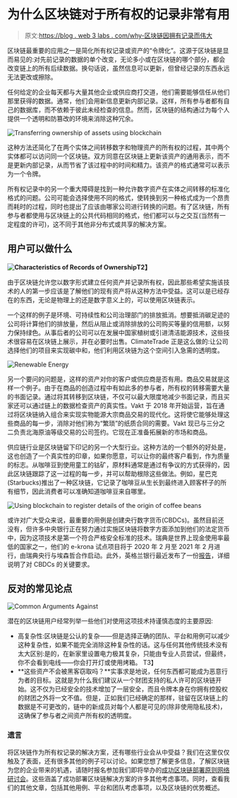 # 为什么区块链对于所有权的记录非常有用

> 原文:[https://blog . web 3 labs . com/why-区块链因拥有记录而伟大](https://blog.web3labs.com/why-blockchain-is-great-for-records-of-ownership)

区块链最重要的应用之一是简化所有权记录或资产的“令牌化”。这源于区块链是显而易见的:对先前记录的数据的单个改变，无论多小或在区块链的哪个部分，都会改变链上的所有后续数据。换句话说，虽然信息可以更新，但曾经记录的东西永远无法更改或擦除。

任何给定的企业每天都与大量其他企业或供应商打交道，他们需要能够信任从他们那里获得的数据。通常，他们会用新信息更新内部记录。这样，所有参与者都有自己的数据库，而不依赖于彼此未经检查的信息。然而，区块链的结构通过为每个人提供一个透明和防篡改的环境来消除这种冗余。

![Transferring ownership of assets using blockchain](../Images/100642e2133c05841b69991116208426.png)

这种方法还简化了在两个实体之间转移数字和物理资产的所有权的过程，其中两个实体都可以访问同一个区块链。双方同意在区块链上更新该资产的通用表示，而不是更新内部记录，从而节省了该过程中的时间和精力。该资产的格式通常可以表示为一个令牌。

所有权记录中的另一个重大障碍是找到一种允许数字资产在实体之间转移的标准化格式的问题。公司可能会选择使用不同的格式，使转换到另一种格式成为一个昂贵而耗时的过程，同时也提出了应该由哪家公司进行转换的问题。有了区块链，所有参与者都使用与区块链上的公共代码相同的格式，他们都可以与之交互(当然有一定程度的许可)，这不同于其他非分布式或共享的解决方案。

## **用户可以做什么**

**![Characteristics of Records of Ownership](../Images/a0461377dadd55c8cf2298b23c7c815f.png)T2】**

由于区块链允许您以数字形式建立任何资产并记录所有权，因此那些希望实施该技术的人的第一步应该是了解他们的现有资产将从这种方法中受益。这可以是已经存在的东西，无论是物理上的还是数字意义上的，可以使用区块链表示。

一个这样的例子是环境、可持续性和公司治理部门的排放抵消。想要抵消碳足迹的公司将计算他们的排放量，然后从阻止或消除排放的公司购买等量的信用额，以努力保持绿色。从事后者的公司可以在发展中国家植树或引进清洁能源技术，这些技术很容易在区块链上展示，并在必要时出售。ClimateTrade 正是这么做的:让公司选择他们的项目来实现碳中和，他们利用区块链为这个空间引入急需的透明度。

![Renewable Energy](../Images/6c64623d362d526c82b5a03b010f932b.png)

另一个要问的问题是，这样的资产对你的客户或供应商是否有用。商品交易就是这样一个例子。由于在商品的创造过程中有如此多的参与者，所有权的转移需要大量的书面记录。通过将其转移到区块链，不仅可以最大限度地减少书面记录，而且买家还可以通过链上的数据检查资产的真实性。Vakt 于 2018 年开始运营，旨在通过将区块链纳入组合来实现实物能源大宗商品交易的现代化。这将使它能够处理这些商品的每一步，消除对他们称为“繁琐”的纸质合同的需要。Vakt 现已与三分之二负责北海原油等级交易的公司签约。它现在正准备拓展新的市场和商品。

供应链行业是区块链留下印记的另一个大型行业。这种方法的一个额外的好处是，这也创造了一个真实性的印章，如果你愿意，可以让你的最终客户看到，作为质量的标志。从咖啡豆到使用童工的钴矿，原材料通常是通过有争议的方式获得的，因此区块链跟踪了这一过程的每一步，并可以帮助根除这些做法。例如，星巴克(Starbucks)推出了一种区块链，它记录了咖啡豆从生长到最终进入顾客杯子的所有细节，因此消费者可以准确知道咖啡豆来自哪里。

![Using blockchain to register details of the origin of coffee beans](../Images/ef44addc4b3e245efcc15bca3e437995.png)

或许对广大受众来说，最重要的用例是创建央行数字货币(CBDCs)。虽然目前还没有，但许多中央银行正在努力通过实施区块链将数字方面添加到他们的法定货币中，因为这项技术是第一个符合严格安全标准的技术。瑞典是世界上现金使用率最低的国家之一，他们的 e-krona 试点项目将于 2020 年 2 月至 2021 年 2 月进行，由瑞典央行与埃森哲合作启动。此外，英格兰银行最近发布了一份[报告](https://www.bankofengland.co.uk/news/2020/october/central-banks-and-bis-publish-first-cbdc-report-laying-out-key-requirements)，详细说明了对 CBDCs 的关键要求。

## **反对**的常见论点

![Common Arguments Against](../Images/bf555c11ab65f76df5c468fb51ed240f.png)

潜在的区块链用户经常列举一些他们对使用这项技术持谨慎态度的主要原因:

*   高复杂性:区块链是公认的复杂——但是选择正确的团队、平台和用例可以减少这种复杂性，如果不能完全消除这种复杂性的话。这与任何其他传统技术没有太大区别:是的，在新家里设置电力极其复杂，只能由专业人员尝试，但最终，你不会看到电线——你会打开灯或使用烤箱。
    T3】
*   **这些资产不会被黑客窃取吗？**实事求是地说，任何东西都可能成为恶意行为者的目标。这就是为什么我们建议从一个财团支持的私人许可的区块链开始。这不仅为已经安全的技术增加了一层安全，而且令牌本身在你拥有控股权的财团之外将一文不值。但是，正如我们已经确定的那样，驻留在区块链上的数据是不可更改的，链中的新成员对每个人都是可见的(除非使用隐私技术)，这确保了参与者之间资产所有权的透明度。

### **遗言**

将区块链作为所有权记录的解决方案，还有哪些行业会从中受益？我们在这里仅仅触及了表面，还有很多其他的例子可以讨论。如果您想了解更多信息，了解区块链为您的企业带来的机遇，请随时报名参加我们即将举办的[成功区块链部署原则网络研讨会](https://pages.web3labs.com/principles-of-successful-blockchain-deployments-webinar)。这些涵盖了成功部署区块链解决方案的许多其他考虑事项。同时，查看我们的其他文章，包括其他用例、平台和团队考虑事项，以及区块链的优势概述。
